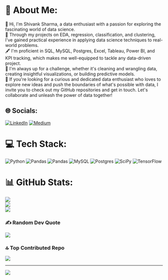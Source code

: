 # 💫 About Me:
🙂  Hi, I'm Shivank Sharma, a data enthusiast with a passion for exploring the fascinating world of data science.<br>🌱  Through my projects on EDA, regression, classification, and clustering, I've gained practical experience in applying data science techniques to real-world problems.<br>🖋️  I'm proficient in SQL, MySQL, Postgres, Excel, Tableau, Power BI, and KPI tracking, which makes me well-equipped to tackle any data-driven project.<br>🥷  I'm always up for a challenge, whether it's cleaning and wrangling data, creating insightful visualizations, or building predictive models.<br>🤝  If you're looking for a curious and dedicated data enthusiast who loves to explore new ideas and push the boundaries of what's possible with data, I invite you to check out my GitHub repositories and get in touch. Let's collaborate and unleash the power of data together!


## 🌐 Socials:
[![LinkedIn](https://img.shields.io/badge/LinkedIn-%230077B5.svg?logo=linkedin&logoColor=white)](https://linkedin.com/in/shivank-sharma-23ds) [![Medium](https://img.shields.io/badge/Medium-12100E?logo=medium&logoColor=white)](https://medium.com/@@shivank_sharma) 

# 💻 Tech Stack:
![Python](https://img.shields.io/badge/python-3670A0?style=for-the-badge&logo=python&logoColor=ffdd54) ![Pandas](https://img.shields.io/badge/pandas-%23150458.svg?style=for-the-badge&logo=pandas&logoColor=white) ![Pandas](https://img.shields.io/badge/pandas-%23150458.svg?style=for-the-badge&logo=pandas&logoColor=white) ![MySQL](https://img.shields.io/badge/mysql-%2300f.svg?style=for-the-badge&logo=mysql&logoColor=white) ![Postgres](https://img.shields.io/badge/postgres-%23316192.svg?style=for-the-badge&logo=postgresql&logoColor=white) ![SciPy](https://img.shields.io/badge/SciPy-%230C55A5.svg?style=for-the-badge&logo=scipy&logoColor=%white) ![TensorFlow](https://img.shields.io/badge/TensorFlow-%23FF6F00.svg?style=for-the-badge&logo=TensorFlow&logoColor=white)
# 📊 GitHub Stats:
![](https://github-readme-stats.vercel.app/api?username=Shivankb&theme=react&hide_border=false&include_all_commits=true&count_private=false)<br/>
![](https://github-readme-streak-stats.herokuapp.com/?user=Shivankb&theme=react&hide_border=false)<br/>
![](https://github-readme-stats.vercel.app/api/top-langs/?username=Shivankb&theme=react&hide_border=false&include_all_commits=true&count_private=false&layout=compact)

### ✍️ Random Dev Quote
![](https://quotes-github-readme.vercel.app/api?type=horizontal&theme=gruvbox)

### 🔝 Top Contributed Repo
![](https://github-contributor-stats.vercel.app/api?username=Shivankb&limit=5&theme=tokyonight&combine_all_yearly_contributions=true)

---
[![](https://visitcount.itsvg.in/api?id=Shivankb&icon=0&color=0)](https://visitcount.itsvg.in)

<!-- Proudly created with GPRM ( https://gprm.itsvg.in ) -->
